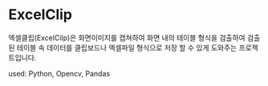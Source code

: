 # ExcelClip
엑셀클립(ExcelCilp)은
화면이미지를 캡쳐하여 화면 내의 테이블 형식을 검출하여
검출된 테이블 속 데이터를 클립보드나 엑셀파일 형식으로 저장 할 수 있게 도와주는 프로젝트입니다.

used: Python, Opencv, Pandas
